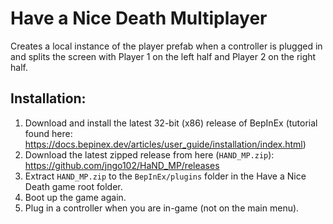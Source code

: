 # Have a Nice Death Multiplayer

Creates a local instance of the player prefab when a controller is plugged in and splits the screen with Player 1 on the left half and Player 2 on the right half.

## Installation:
1. Download and install the latest 32-bit (x86) release of BepInEx (tutorial found here: https://docs.bepinex.dev/articles/user_guide/installation/index.html)
2. Download the latest zipped release from here (`HAND_MP.zip`): https://github.com/jngo102/HaND_MP/releases
3. Extract `HAND_MP.zip` to the `BepInEx/plugins` folder in the Have a Nice Death game root folder.
4. Boot up the game again.
5. Plug in a controller when you are in-game (not on the main menu).